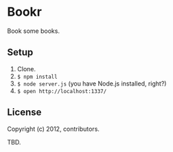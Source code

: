 # Bookr

Book some books.

## Setup

1. Clone.
2. `$ npm install`
3. `$ node server.js` (you have Node.js installed, right?)
4. `$ open http://localhost:1337/`

## License

Copyright (c) 2012, contributors.

TBD.
